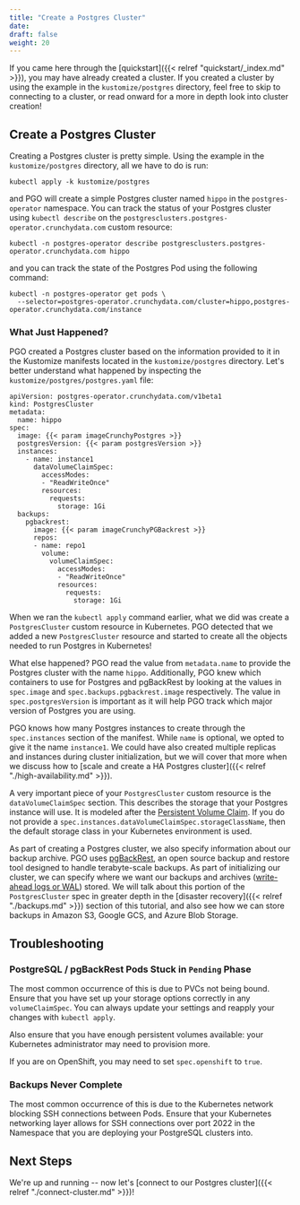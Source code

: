 ```yaml
---
title: "Create a Postgres Cluster"
date:
draft: false
weight: 20
---
```


If you came here through the [quickstart]({{< relref "quickstart/_index.md" >}}), you may have already created a cluster. If you created a cluster by using the example in the `kustomize/postgres` directory, feel free to skip to connecting to a cluster, or read onward for a more in depth look into cluster creation!

## Create a Postgres Cluster

Creating a Postgres cluster is pretty simple. Using the example in the `kustomize/postgres` directory, all we have to do is run:

```
kubectl apply -k kustomize/postgres
```

and PGO will create a simple Postgres cluster named `hippo` in the `postgres-operator` namespace. You can track the status of your Postgres cluster using `kubectl describe` on the `postgresclusters.postgres-operator.crunchydata.com` custom resource:

```
kubectl -n postgres-operator describe postgresclusters.postgres-operator.crunchydata.com hippo
```

and you can track the state of the Postgres Pod using the following command:

```
kubectl -n postgres-operator get pods \
  --selector=postgres-operator.crunchydata.com/cluster=hippo,postgres-operator.crunchydata.com/instance
```

### What Just Happened?

PGO created a Postgres cluster based on the information provided to it in the Kustomize manifests located in the `kustomize/postgres` directory. Let's better understand what happened by inspecting the `kustomize/postgres/postgres.yaml` file:

```
apiVersion: postgres-operator.crunchydata.com/v1beta1
kind: PostgresCluster
metadata:
  name: hippo
spec:
  image: {{< param imageCrunchyPostgres >}}
  postgresVersion: {{< param postgresVersion >}}
  instances:
    - name: instance1
      dataVolumeClaimSpec:
        accessModes:
        - "ReadWriteOnce"
        resources:
          requests:
            storage: 1Gi
  backups:
    pgbackrest:
      image: {{< param imageCrunchyPGBackrest >}}
      repos:
      - name: repo1
        volume:
          volumeClaimSpec:
            accessModes:
            - "ReadWriteOnce"
            resources:
              requests:
                storage: 1Gi
```

When we ran the `kubectl apply` command earlier, what we did was create a `PostgresCluster` custom resource in Kubernetes. PGO detected that we added a new `PostgresCluster` resource and started to create all the objects needed to run Postgres in Kubernetes!

What else happened? PGO read the value from `metadata.name` to provide the Postgres cluster with the name `hippo`. Additionally, PGO knew which containers to use for Postgres and pgBackRest by looking at the values in `spec.image` and `spec.backups.pgbackrest.image` respectively. The value in `spec.postgresVersion` is important as it will help PGO track which major version of Postgres you are using.

PGO knows how many Postgres instances to create through the `spec.instances` section of the manifest. While `name` is optional, we opted to give it the name `instance1`. We could have also created multiple replicas and instances during cluster initialization, but we will cover that more when we discuss how to [scale and create a HA Postgres cluster]({{< relref "./high-availability.md" >}}).

A very important piece of your `PostgresCluster` custom resource is the `dataVolumeClaimSpec` section. This describes the storage that your Postgres instance will use. It is modeled after the [Persistent Volume Claim](https://kubernetes.io/docs/concepts/storage/persistent-volumes/). If you do not provide a `spec.instances.dataVolumeClaimSpec.storageClassName`, then the default storage class in your Kubernetes environment is used.

As part of creating a Postgres cluster, we also specify information about our backup archive. PGO uses [pgBackRest](https://pgbackrest.org/), an open source backup and restore tool designed to handle terabyte-scale backups. As part of initializing our cluster, we can specify where we want our backups and archives ([write-ahead logs or WAL](https://www.postgresql.org/docs/current/wal-intro.html)) stored. We will talk about this portion of the `PostgresCluster` spec in greater depth in the [disaster recovery]({{< relref "./backups.md" >}}) section of this tutorial, and also see how we can store backups in Amazon S3, Google GCS, and Azure Blob Storage.

## Troubleshooting

### PostgreSQL / pgBackRest Pods Stuck in `Pending` Phase

The most common occurrence of this is due to PVCs not being bound. Ensure that you have set up your storage options correctly in any `volumeClaimSpec`. You can always update your settings and reapply your changes with `kubectl apply`.

Also ensure that you have enough persistent volumes available: your Kubernetes administrator may need to provision more.

If you are on OpenShift, you may need to set `spec.openshift` to `true`.

### Backups Never Complete

The most common occurrence of this is due to the Kubernetes network blocking SSH connections between Pods. Ensure that your Kubernetes networking layer allows for SSH connections over port 2022 in the Namespace that you are deploying your PostgreSQL clusters into.

## Next Steps

We're up and running -- now let's [connect to our Postgres cluster]({{< relref "./connect-cluster.md" >}})!
